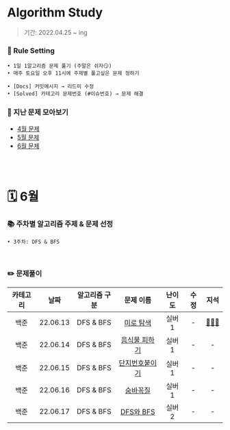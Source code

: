 # Algorithm Study
> 기간: 2022.04.25 ~ ing  

### 📌 Rule Setting
    • 1일 1알고리즘 문제 풀기 (주말은 쉬자😏)  
    • 매주 토요일 오후 11시에 주제별 풀고싶은 문제 정하기

```
• [Docs] 커밋메시지 → 리드미 수정
• [Solved] 카테고리 문제번호 (#이슈번호) → 문제 해결 
```

### 👀 지난 문제 모아보기
- [4월 문제](모아보기/4월문제.md)
- [5월 문제](모아보기/5월문제.md)
- [6월 문제](모아보기/6월문제.md)

</br></br>

# 🗓 6월
### 📚 주차별 알고리즘 주제 & 문제 선정
    • 3주차: DFS & BFS
</br>

### ✏️ 문제풀이
| 카테고리 | 날짜 | 알고리즘 구분 | 문제 이름 | 난이도 | 수정 | 지석 |  
| :----------: | :----------: | :----------: | :----------: | :----------: | :----------: | :----------: | 
| 백준 | 22.06.13 | DFS & BFS | [미로 탐색](https://www.acmicpc.net/problem/2178) | 실버 1 | - | [🙆🏻‍♂️](지석/Graph-Theory/BOJ2178.md) |
| 백준 | 22.06.14 | DFS & BFS | [음식물 피하기](https://www.acmicpc.net/problem/1743) | 실버 1 | - | - |
| 백준 | 22.06.15 | DFS & BFS | [단지번호붙이기](https://www.acmicpc.net/problem/2667) | 실버 1 | - | - |
| 백준 | 22.06.16 | DFS & BFS | [숨바꼭질](https://www.acmicpc.net/problem/1697) | 실버 1 | - | - |
| 백준 | 22.06.17 | DFS & BFS | [DFS와 BFS](https://www.acmicpc.net/problem/1260) | 실버 2 | - | - |